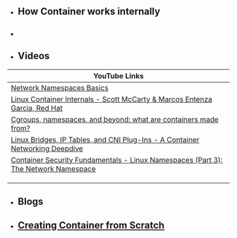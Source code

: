 

* ## How Container works internally


* ## 

* ##  Videos

| YouTube Links                                                                                                                       |
|-------------------------------------------------------------------------------------------------------------------------------------|
| [ Network Namespaces Basics](https://www.youtube.com/watch?v=j_UUnlVC2Ss)                                                           |
| [Linux Container Internals - Scott McCarty & Marcos Entenza Garcia, Red Hat](https://www.youtube.com/watch?v=KawKGsLR1V8&t=1170s)   |
| [Cgroups, namespaces, and beyond: what are containers made from?](https://www.youtube.com/watch?v=sK5i-N34im8)                      |
| [Linux Bridges, IP Tables, and CNI Plug-Ins - A Container Networking Deepdive](https://www.youtube.com/watch?v=z-ITjDQT7DU&t=1388s) |
| [Container Security Fundamentals - Linux Namespaces (Part 3): The Network Namespace](https://www.youtube.com/watch?v=fTcit7F5Bcg)   |
|                                                                                                                                     |
|                                                                                                                                     |
|                                                                                                                                     |



* ## Blogs



* ## [Creating Container from Scratch](doc/CREATE_CONTAINER_FROM_SCRATCH.md)



